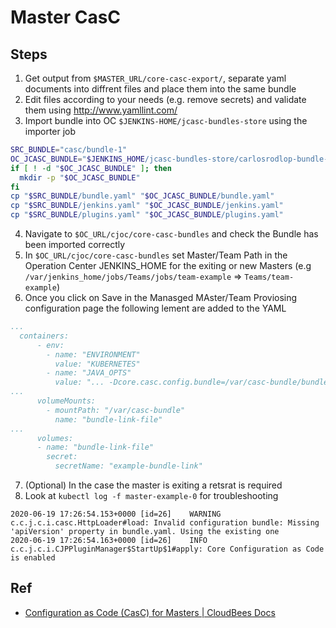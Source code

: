 # Master CasC

## Steps

1. Get output from `$MASTER_URL/core-casc-export/`, separate yaml documents into diffrent files and place them into the same bundle
2. Edit files according to your needs (e.g. remove secrets) and validate them using http://www.yamllint.com/
3. Import bundle into OC `$JENKINS-HOME/jcasc-bundles-store` using the importer job 

```sh
SRC_BUNDLE="casc/bundle-1"
OC_JCASC_BUNDLE="$JENKINS_HOME/jcasc-bundles-store/carlosrodlop-bundle-1"
if [ ! -d "$OC_JCASC_BUNDLE" ]; then
  mkdir -p "$OC_JCASC_BUNDLE"
fi
cp "$SRC_BUNDLE/bundle.yaml" "$OC_JCASC_BUNDLE/bundle.yaml"
cp "$SRC_BUNDLE/jenkins.yaml" "$OC_JCASC_BUNDLE/jenkins.yaml"
cp "$SRC_BUNDLE/plugins.yaml" "$OC_JCASC_BUNDLE/plugins.yaml"
```

4. Navigate to `$OC_URL/cjoc/core-casc-bundles` and check the Bundle has been imported correctly
5. In `$OC_URL/cjoc/core-casc-bundles` set Master/Team Path in the Operation Center JENKINS_HOME for the exiting or new Masters (e.g `/var/jenkins_home/jobs/Teams/jobs/team-example` => `Teams/team-example`)
6. Once you click on Save in the Manasged MAster/Team Proviosing configuration page the following lement are added to the YAML

```yaml
...
  containers:
      - env:
        - name: "ENVIRONMENT"
          value: "KUBERNETES"
        - name: "JAVA_OPTS"
          value: "... -Dcore.casc.config.bundle=/var/casc-bundle/bundle-link.yaml ..."
...
      volumeMounts:
        - mountPath: "/var/casc-bundle"
          name: "bundle-link-file"
...
      volumes:
      - name: "bundle-link-file"
        secret:
          secretName: "example-bundle-link"
```

7. (Optional) In the case the master is exiting a retsrat is required
8. Look at `kubectl log -f master-example-0` for troubleshooting

```log
2020-06-19 17:26:54.153+0000 [id=26]	WARNING	c.c.j.c.i.casc.HttpLoader#load: Invalid configuration bundle: Missing 'apiVersion' property in bundle.yaml. Using the existing one
2020-06-19 17:26:54.163+0000 [id=26]	INFO	c.c.j.c.i.CJPPluginManager$StartUp$1#apply: Core Configuration as Code is enabled
```


## Ref

* [Configuration as Code (CasC) for Masters | CloudBees Docs](https://docs.cloudbees.com/docs/cloudbees-core/latest/cloud-admin-guide/core-casc-modern)